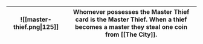 |![[master-thief.png\|125]]|Whomever possesses the Master Thief card is the Master Thief. When a thief becomes a master they steal one coin from [[The City]].|
|-|-|
